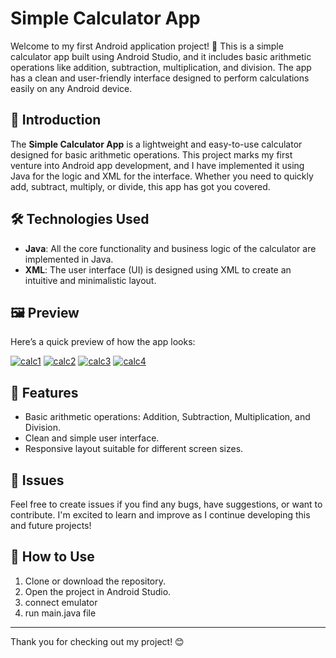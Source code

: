 # Simple Calculator App

Welcome to my first Android application project! 🎉 This is a simple calculator app built using Android Studio, and it includes basic arithmetic operations like addition, subtraction, multiplication, and division. The app has a clean and user-friendly interface designed to perform calculations easily on any Android device.

## 📱 Introduction

The **Simple Calculator App** is a lightweight and easy-to-use calculator designed for basic arithmetic operations. This project marks my first venture into Android app development, and I have implemented it using Java for the logic and XML for the interface. Whether you need to quickly add, subtract, multiply, or divide, this app has got you covered.

## 🛠️ Technologies Used

- **Java**: All the core functionality and business logic of the calculator are implemented in Java.
- **XML**: The user interface (UI) is designed using XML to create an intuitive and minimalistic layout.

## 🖼️ Preview

Here’s a quick preview of how the app looks:

<a href="https://ibb.co/fnyhzHY"><img src="https://i.ibb.co/P9P7vgZ/calc1.png" alt="calc1" border="0"></a>
<a href="https://ibb.co/whcW71X"><img src="https://i.ibb.co/yF4ypJ1/calc2.png" alt="calc2" border="0"></a>
<a href="https://ibb.co/RTbZbhM"><img src="https://i.ibb.co/jkfBfVx/calc3.png" alt="calc3" border="0"></a>
<a href="https://ibb.co/bsN2Rsz"><img src="https://i.ibb.co/m9hXF96/calc4.png" alt="calc4" border="0"></a>


## 📝 Features

- Basic arithmetic operations: Addition, Subtraction, Multiplication, and Division.
- Clean and simple user interface.
- Responsive layout suitable for different screen sizes.

## 🐞 Issues

Feel free to create issues if you find any bugs, have suggestions, or want to contribute. I'm excited to learn and improve as I continue developing this and future projects!

## 🔧 How to Use

1. Clone or download the repository.
2. Open the project in Android Studio.
3. connect emulator
4. run main.java file 

---

Thank you for checking out my project! 😊
